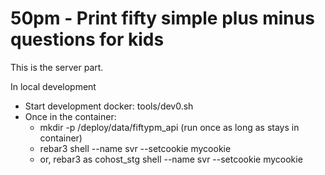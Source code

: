 # 50pm - Print fifty simple plus minus questions for kids 

This is the server part.

In local development
- Start development docker: tools/dev0.sh
- Once in the container:
  - mkdir -p /deploy/data/fiftypm_api (run once as long as stays in container)
  - rebar3 shell --name svr --setcookie mycookie 
  - or, rebar3 as cohost_stg shell --name svr --setcookie mycookie

